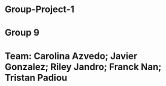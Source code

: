 # Group-Project-1
# Group 9
# Team: Carolina Azvedo; Javier Gonzalez;	Riley Jandro;	Franck Nan; Tristan Padiou
